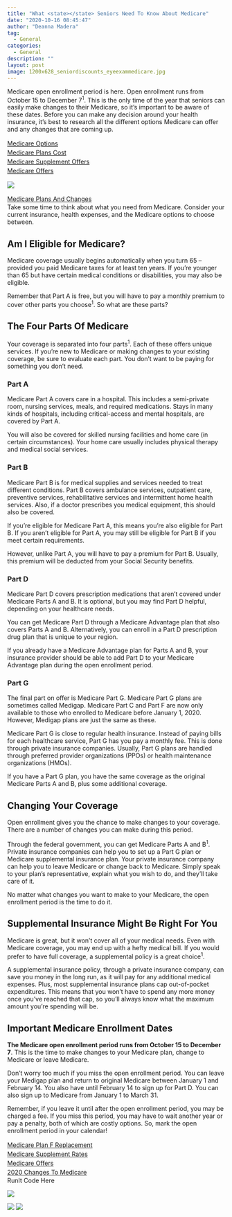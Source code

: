 ```yaml
---
title: "What <state></state> Seniors Need To Know About Medicare"
date: "2020-10-16 08:45:47"
author: "Deanna Madera"
tag:
  - General
categories:
  - General
description: ""
layout: post
image: 1200x628_seniordiscounts_eyeexammedicare.jpg
---
```


Medicare open enrollment period is here. Open enrollment runs from October 15 to December 7<sup>1</sup>. This is the only time of the year that seniors can easily make changes to their Medicare, so it’s important to be aware of these dates. Before you can make any decision around your health insurance, it’s best to research all the different options Medicare can offer and any changes that are coming up.

<div class="cta-btn-wrap" data-mobile-sponsoredads="no">

[<div style="flex: 1;margin-right:18px;line-height:21px;"><state></state> Medicare Options</div>](#)[<div style="flex: 1;margin-right:18px;line-height:21px;">Medicare Plans Cost</div>](#)[<div style="flex: 1;margin-right:18px;line-height:21px;">Medicare Supplement Offers</div>](#)[<div style="flex: 1;margin-right:18px;line-height:21px;">Medicare Offers</div>](#)</div>

![](/posts/1200x628_seniordiscounts_eyeexammedicare.jpg)<div class="mobile-cta-wrap"><div class="cta-btn-wrap" data-mobile-sponsoredads="yes">

[<div style="flex: 1;margin-right:18px;line-height:21px;"><state></state> Medicare Plans And Changes</div>](#)</div>Take some time to think about what you need from Medicare. Consider your current insurance, health expenses, and the Medicare options to choose between.

## **Am I Eligible for Medicare?**

Medicare coverage usually begins automatically when you turn 65 – provided you paid Medicare taxes for at least ten years. If you’re younger than 65 but have certain medical conditions or disabilities, you may also be eligible.

Remember that Part A is free, but you will have to pay a monthly premium to cover other parts you choose<sup>1</sup>. So what are these parts?

## **The Four Parts Of Medicare**

Your coverage is separated into four parts<sup>1</sup>. Each of these offers unique services. If you’re new to Medicare or making changes to your existing coverage, be sure to evaluate each part. You don’t want to be paying for something you don’t need.

### Part A

Medicare Part A covers care in a hospital. This includes a semi-private room, nursing services, meals, and required medications. Stays in many kinds of hospitals, including critical-access and mental hospitals, are covered by Part A.

You will also be covered for skilled nursing facilities and home care (in certain circumstances). Your home care usually includes physical therapy and medical social services.

### Part B

Medicare Part B is for medical supplies and services needed to treat different conditions. Part B covers ambulance services, outpatient care, preventive services, rehabilitative services and intermittent home health services. Also, if a doctor prescribes you medical equipment, this should also be covered.

If you’re eligible for Medicare Part A, this means you’re also eligible for Part B. If you aren’t eligible for Part A, you may still be eligible for Part B if you meet certain requirements.

However, unlike Part A, you will have to pay a premium for Part B. Usually, this premium will be deducted from your Social Security benefits.

### Part D

Medicare Part D covers prescription medications that aren’t covered under Medicare Parts A and B. It is optional, but you may find Part D helpful, depending on your healthcare needs.

You can get Medicare Part D through a Medicare Advantage plan that also covers Parts A and B. Alternatively, you can enroll in a Part D prescription drug plan that is unique to your region.

If you already have a Medicare Advantage plan for Parts A and B, your insurance provider should be able to add Part D to your Medicare Advantage plan during the open enrollment period.

### Part G

The final part on offer is Medicare Part G. Medicare Part G plans are sometimes called Medigap. Medicare Part C and Part F are now only available to those who enrolled to Medicare before January 1, 2020. However, Medigap plans are just the same as these.

Medicare Part G is close to regular health insurance. Instead of paying bills for each healthcare service, Part G has you pay a monthly fee. This is done through private insurance companies. Usually, Part G plans are handled through preferred provider organizations (PPOs) or health maintenance organizations (HMOs).

If you have a Part G plan, you have the same coverage as the original Medicare Parts A and B, plus some additional coverage.

## **Changing Your Coverage**

Open enrollment gives you the chance to make changes to your coverage. There are a number of changes you can make during this period.

Through the federal government, you can get Medicare Parts A and B<sup>1</sup>. Private insurance companies can help you to set up a Part G plan or Medicare supplemental insurance plan. Your private insurance company can help you to leave Medicare or change back to Medicare. Simply speak to your plan’s representative, explain what you wish to do, and they’ll take care of it.

No matter what changes you want to make to your Medicare, the open enrollment period is the time to do it.

## **Supplemental Insurance Might Be Right For You**

Medicare is great, but it won’t cover all of your medical needs. Even with Medicare coverage, you may end up with a hefty medical bill. If you would prefer to have full coverage, a supplemental policy is a great choice<sup>1</sup>.

A supplemental insurance policy, through a private insurance company, can save you money in the long run, as it will pay for any additional medical expenses. Plus, most supplemental insurance plans cap out-of-pocket expenditures. This means that you won’t have to spend any more money once you’ve reached that cap, so you’ll always know what the maximum amount you’re spending will be.

## **Important Medicare Enrollment Dates**

**The Medicare open enrollment period runs from October 15 to December 7**. This is the time to make changes to your Medicare plan, change to Medicare or leave Medicare.

</div>Don’t worry too much if you miss the open enrollment period. You can leave your Medigap plan and return to original Medicare between January 1 and February 14. You also have until February 14 to sign up for Part D. You can also sign up to Medicare from January 1 to March 31.

Remember, if you leave it until after the open enrollment period, you may be charged a fee. If you miss this period, you may have to wait another year or pay a penalty, both of which are costly options. So, mark the open enrollment period in your calendar!

<div class="cta-btn-wrap" data-mobile-sponsoredads="no">

[<div style="flex: 1;margin-right:18px;line-height:21px;">Medicare Plan F Replacement</div>](#)[<div style="flex: 1;margin-right:18px;line-height:21px;">Medicare Supplement Rates</div>](#)[<div style="flex: 1;margin-right:18px;line-height:21px;"><state></state> Medicare Offers</div>](#)[<div style="flex: 1;margin-right:18px;line-height:21px;">2020 Changes To Medicare</div>](#)</div><div class="ad-hide">RunIt Code Here</div> <script>
!function(f,b,e,v,n,t,s){if(f.fbq)return;n=f.fbq=function(){n.callMethod?
n.callMethod.apply(n,arguments):n.queue.push(arguments)};if(!f.\_fbq)f.\_fbq=n;
n.push=n;n.loaded=!0;n.version='2.0';n.queue=[];t=b.createElement(e);t.async=!0;
t.src=v;s=b.getElementsByTagName(e)[0];s.parentNode.insertBefore(t,s)}(window,
document,'script','https://connect.facebook.net/en_US/fbevents.js');
fbq('init', '531314677258366'); // Insert your pixel ID here.
fbq('track', 'PageView');
</script> <noscript>

![](https://www.facebook.com/tr?id=531314677258366&ev=PageView&noscript=1)</noscript> <script>
!function(f,b,e,v,n,t,s){if(f.fbq)return;n=f.fbq=function(){n.callMethod?
n.callMethod.apply(n,arguments):n.queue.push(arguments)};if(!f.\_fbq)f.\_fbq=n;
n.push=n;n.loaded=!0;n.version='2.0';n.queue=[];t=b.createElement(e);t.async=!0;
t.src=v;s=b.getElementsByTagName(e)[0];s.parentNode.insertBefore(t,s)}(window,
document,'script','https://connect.facebook.net/en_US/fbevents.js');
fbq('init', '438385429848061'); // Insert your pixel ID here.
fbq('track', 'PageView');
</script> <noscript>

![](https://www.facebook.com/tr?id=438385429848061&ev=PageView&noscript=1)</noscript> <script type="application/javascript">(function(w,d,t,r,u){w[u]=w[u]||[];w[u].push({'projectId':'10000','properties':{'pixelId':'10029827'}});var s=d.createElement(t);s.src=r;s.async=true;s.onload=s.onreadystatechange=function(){var y,rs=this.readyState,c=w[u];if(rs&&rs!="complete"&&rs!="loaded"){return}try{y=YAHOO.ywa.I13N.fireBeacon;w[u]=[];w[u].push=function(p){y([p])};y(c)}catch(e){}};var scr=d.getElementsByTagName(t)[0],par=scr.parentNode;par.insertBefore(s,scr)})(window,document,"script","https://s.yimg.com/wi/ytc.js","dotq");</script> <script type="text/javascript">
window.\_tfa = window.\_tfa || [];
window.\_tfa.push({notify: 'event', name: 'page_view', id: 1087586});
!function (t, f, a, x) {
if (!document.getElementById(x)) {
t.async = 1;t.src = a;t.id=x;f.parentNode.insertBefore(t, f);
}
}(document.createElement('script'),
document.getElementsByTagName('script')[0],
'//cdn.taboola.com/libtrc/unip/1087586/tfa.js',
'tb_tfa_script');
</script> <noscript> ![](//trc.taboola.com/1087586/log/3/unip?en=page_view) </noscript> <script>
fbq('track', 'ViewContent', {
currency: 'USD'
});
</script> <script type="text/javascript">
function runIt() {
fbq('track', 'AddToCart', {
currency: 'USD',
content_name: 'medicare'
});

        window.dotq = window.dotq || [];
        window.dotq.push(
        {
            'projectId': '10000',
            'properties': {
                'pixelId': '10029827',
                'qstrings': {
                    'et': 'custom',
                    'ea': 'click',
                    'ec': 'addtocart',
                    'el': 'medicare'
                }
        } } );
    _tfa.push({notify: 'event', name: 'add_to_cart', id: 1087586});
    }

</script>
